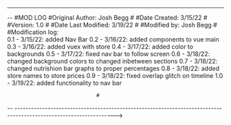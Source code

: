 ---

--
#MOD LOG
#Original Author: Josh Begg #
#Date Created: 3/15/22 #
#Version: 1.0 #
#Date Last Modified: 3/19/22 #
#Modified by: Josh Begg #
#Modification log:  
0.1 - 3/15/22: added Nav Bar
0.2 - 3/16/22: added components to vue main
0.3 - 3/16/22: added vuex with store
0.4 - 3/17/22: added color to backgrounds
0.5 - 3/17/22: fixed nav bar to follow screen
0.6 - 3/18/22: changed background colors to changed inbetween sections
0.7 - 3/18/22: changed nutrishion bar graphs to proper percentages
0.8 - 3/18/22: added store names to store prices
0.9 - 3/18/22: fixed overlap glitch on timeline
1.0 - 3/19/22: added functionality to nav bar

                                 #

--
------------------------------------------------------------------------------------------------------------------>
